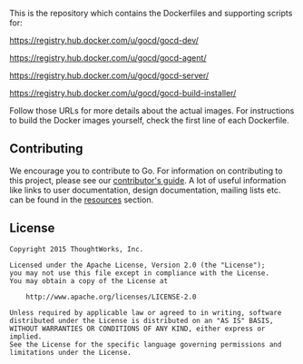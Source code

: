 This is the repository which contains the Dockerfiles and supporting scripts for:

https://registry.hub.docker.com/u/gocd/gocd-dev/

https://registry.hub.docker.com/u/gocd/gocd-agent/

https://registry.hub.docker.com/u/gocd/gocd-server/

https://registry.hub.docker.com/u/gocd/gocd-build-installer/

Follow those URLs for more details about the actual images. For instructions to build the Docker images yourself, check
the first line of each Dockerfile.

## Contributing

We encourage you to contribute to Go. For information on contributing to this project, please see our [contributor's guide](http://www.go.cd/contribute).
A lot of useful information like links to user documentation, design documentation, mailing lists etc. can be found in the [resources](http://www.go.cd/community/resources.html) section.

## License

```plain
Copyright 2015 ThoughtWorks, Inc.

Licensed under the Apache License, Version 2.0 (the "License");
you may not use this file except in compliance with the License.
You may obtain a copy of the License at

    http://www.apache.org/licenses/LICENSE-2.0

Unless required by applicable law or agreed to in writing, software
distributed under the License is distributed on an "AS IS" BASIS,
WITHOUT WARRANTIES OR CONDITIONS OF ANY KIND, either express or implied.
See the License for the specific language governing permissions and
limitations under the License.
```
